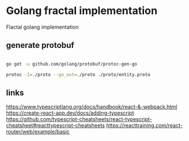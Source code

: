 # Golang fractal implementation

Flactal golang implementation

## generate protobuf

```sh

go get -u github.com/golang/protobuf/protoc-gen-go

protoc -I=./proto --go_out=./proto ./proto/entity.proto

```

## links

https://www.typescriptlang.org/docs/handbook/react-&-webpack.html
https://create-react-app.dev/docs/adding-typescript
https://github.com/typescript-cheatsheets/react-typescript-cheatsheet#reacttypescript-cheatsheets
https://reacttraining.com/react-router/web/example/basic

